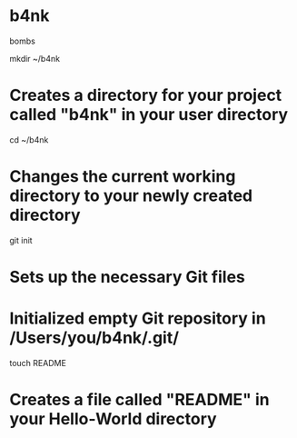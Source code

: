 b4nk
====

bombs

mkdir ~/b4nk
# Creates a directory for your project called "b4nk" in your user directory

cd ~/b4nk
# Changes the current working directory to your newly created directory

git init
# Sets up the necessary Git files
# Initialized empty Git repository in /Users/you/b4nk/.git/

touch README
# Creates a file called "README" in your Hello-World directory
